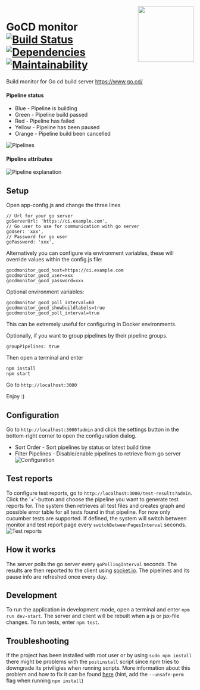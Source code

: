<img src="https://github.com/karmats/gocd-monitor/blob/master/assets/images/logo.png?raw=true" width="150" align="right" />


# GoCD monitor [![Build Status](https://travis-ci.org/karmats/gocd-monitor.svg?branch=master)](https://travis-ci.org/karmats/gocd-monitor) [![Dependencies](https://david-dm.org/karmats/gocd-monitor.svg)](https://david-dm.org/karmats/gocd-monitor) [![Maintainability](https://api.codeclimate.com/v1/badges/fb71221a616ba91dbf8e/maintainability)](https://codeclimate.com/github/karmats/gocd-monitor/maintainability)

Build monitor for Go cd build server https://www.go.cd/
#### Pipeline status
* Blue - Pipeline is building
* Green - Pipeline build passed
* Red - Pipeline has failed
* Yellow - Pipeline has been paused
* Orange - Pipeline build been cancelled

![Pipelines](https://github.com/karmats/gocd-monitor/blob/gh-pages/images/pipelines.png?raw=true)

#### Pipeline attributes
![Pipeline explanation](https://github.com/karmats/gocd-monitor/blob/gh-pages/images/pipeline-expl.png?raw=true)

## Setup
Open app-config.js and change the three lines
```   
// Url for your go server
goServerUrl: 'https://ci.example.com',
// Go user to use for communication with go server
goUser: 'xxx',
// Password for go user
goPassword: 'xxx',
  ```

Alternatively you can configure via environment variables, these will override values within the config.js file:

```
gocdmonitor_gocd_host=https://ci.example.com
gocdmonitor_gocd_user=xxx
gocdmonitor_gocd_password=xxx
```

Optional environment variables:
```
gocdmonitor_gocd_poll_interval=60
gocdmonitor_gocd_showbuildlabels=true
gocdmonitor_gocd_poll_interval=true
``` 

This can be extremely useful for configuring in Docker environments.


Optionally, if you want to group pipelines by their pipeline groups.
```
groupPipelines: true
```
Then open a terminal and enter
```
npm install
npm start
```
Go to `http://localhost:3000`

Enjoy :)

## Configuration
Go to `http://localhost:3000?admin` and click the settings button in the bottom-right corner to open the configuration dialog.
* Sort Order - Sort pipelines by status or latest build time
* Filter Pipelines - Disable/enable pipelines to retrieve from go server
![Configuration](https://github.com/karmats/gocd-monitor/blob/gh-pages/images/configuration.png?raw=true)

## Test reports
To configure test reports, go to `http://localhost:3000/test-results?admin`. Click the '+'-button and choose the pipeline you want to generate test reports for. The system then retrieves all test files and creates graph and possible error table for all tests found in that pipeline. For now only cucumber tests are supported. If defined, the system will switch between monitor and test report page every `switchBetweenPagesInterval` seconds.
![Test reports](https://github.com/karmats/gocd-monitor/blob/gh-pages/images/test-report.png?raw=true)

## How it works
The server polls the go server every `goPollingInterval` seconds. The results are then reported to the client using [socket.io](http://socket.io/). The pipelines and its pause info are refreshed once every day.

## Development
To run the application in development mode, open a terminal and enter `npm run dev-start`. The server and client will be rebuilt when a js or jsx-file changes.
To run tests, enter `npm test`.

## Troubleshooting
If the project has been installed with root user or by using `sudo npm install` there might be problems with the `postinstall` script since npm tries to downgrade its priviligies when running scripts. More information about this problem and how to fix it can be found [here](https://til.codes/npm-install-failed-with-cannot-run-in-wd-2/) (hint, add the `--unsafe-perm` flag when running `npm install`)
